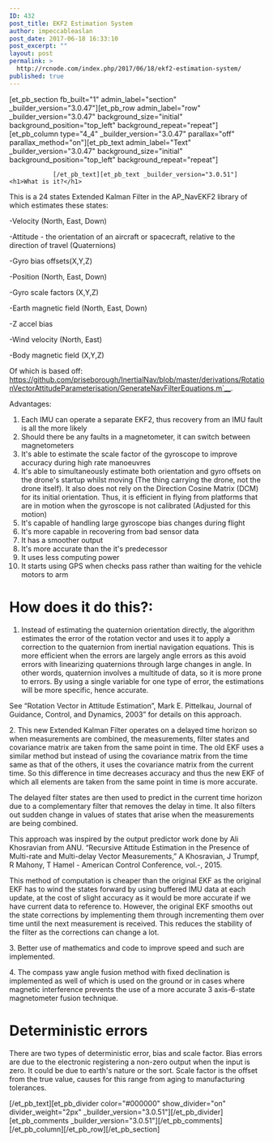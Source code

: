 ```yaml
---
ID: 432
post_title: EKF2 Estimation System
author: impeccableaslan
post_date: 2017-06-18 16:33:10
post_excerpt: ""
layout: post
permalink: >
  http://rcnode.com/index.php/2017/06/18/ekf2-estimation-system/
published: true
---
```

[et_pb_section fb_built="1" admin_label="section" _builder_version="3.0.47"][et_pb_row admin_label="row" _builder_version="3.0.47" background_size="initial" background_position="top_left" background_repeat="repeat"][et_pb_column type="4_4" _builder_version="3.0.47" parallax="off" parallax_method="on"][et_pb_text admin_label="Text" _builder_version="3.0.47" background_size="initial" background_position="top_left" background_repeat="repeat"]
					
				[/et_pb_text][et_pb_text _builder_version="3.0.51"]<h1>What is it?</h1>
<p>This is <g class="gr_ gr_80 gr-alert gr_gramm gr_inline_cards gr_run_anim Grammar multiReplace" id="80" data-gr-id="80">a 24 states</g> Extended Kalman Filter in the AP_NavEKF2 library of which estimates these states:</p>
<p>-Velocity (North, East, Down)</p>
<p>-Attitude - the orientation of an aircraft or spacecraft, relative to the direction of travel (Quaternions)</p>
<p>-Gyro bias <g class="gr_ gr_82 gr-alert gr_gramm gr_inline_cards gr_run_anim Style replaceWithoutSep" id="82" data-gr-id="82"><g class="gr_ gr_83 gr-alert gr_gramm gr_inline_cards gr_run_anim Style replaceWithoutSep" id="83" data-gr-id="83">offsets(X,Y,Z)</g></g></p>
<p>-Position (North, East, Down)</p>
<p>-Gyro scale factors <g class="gr_ gr_84 gr-alert gr_gramm gr_inline_cards gr_run_anim Style replaceWithoutSep" id="84" data-gr-id="84"><g class="gr_ gr_85 gr-alert gr_gramm gr_inline_cards gr_run_anim Style replaceWithoutSep" id="85" data-gr-id="85">(X,Y,Z)</g></g></p>
<p>-Earth magnetic field (North, East, Down)</p>
<p>-Z accel bias</p>
<p>-Wind velocity (North, East)</p>
<p>-Body magnetic field <g class="gr_ gr_86 gr-alert gr_gramm gr_inline_cards gr_run_anim Style replaceWithoutSep" id="86" data-gr-id="86"><g class="gr_ gr_87 gr-alert gr_gramm gr_inline_cards gr_run_anim Style replaceWithoutSep" id="87" data-gr-id="87">(X,Y,Z)</g></g></p>
<p></p>
<p>Of which is based off: <a href="https://github.com/priseborough/InertialNav/blob/master/derivations/RotationVectorAttitudeParameterisation/GenerateNavFilterEquations.m%60__">https://github.com/priseborough/InertialNav/blob/master/derivations/RotationVectorAttitudeParameterisation/GenerateNavFilterEquations.m`__</a>.</p>
<p></p>
<p>Advantages:</p>
<ol>
<li>Each IMU can operate a separate EKF2, thus recovery from an IMU fault is all the more likely</li>
<li>Should there be any faults in a magnetometer, it can switch between magnetometers</li>
<li>It's able to estimate the scale factor of the gyroscope to improve accuracy during high rate <g class="gr_ gr_104 gr-alert gr_spell gr_inline_cards gr_run_anim ContextualSpelling multiReplace" id="104" data-gr-id="104">manoeuvres</g></li>
<li>It's able to simultaneously estimate both orientation and gyro offsets on the drone's startup whilst moving (The thing carrying the drone, not the drone itself). It also does not rely on the Direction Cosine Matrix (DCM) for its initial orientation. Thus, it is efficient in flying from platforms that are in motion when the gyroscope is not calibrated (Adjusted for this motion)</li>
<li>It's capable of handling large gyroscope bias changes during flight</li>
<li>It's more capable in recovering from bad sensor data</li>
<li>It has a smoother output</li>
<li>It's more accurate than <g class="gr_ gr_107 gr-alert gr_gramm gr_inline_cards gr_run_anim Grammar only-del replaceWithoutSep" id="107" data-gr-id="107">the <g class="gr_ gr_108 gr-alert gr_spell gr_inline_cards gr_run_anim ContextualSpelling" id="108" data-gr-id="108">it's</g></g> predecessor</li>
<li>It uses less computing power</li>
<li>It starts using GPS when checks pass rather than waiting for the vehicle motors to arm&nbsp;</li>
</ol>
<h1></h1>
<h1>How does it do this?:</h1>
<ol>
<li>Instead of estimating the quaternion orientation directly, the algorithm estimates the error of the rotation vector and uses it to apply a correction to the quaternion from inertial navigation equations. This is more efficient when the errors are largely angle errors as this avoid errors with linearizing quaternions through large changes in angle. In other words, quaternion involves a multitude of data, so it is more prone to errors. By using a single variable for one type of error, the estimations will be more specific, hence accurate.</li>
</ol>
<p>See &ldquo;Rotation Vector in Attitude Estimation&rdquo;, Mark E. Pittelkau, Journal of Guidance, Control, and Dynamics, 2003&rdquo; for details on this approach.</p>
<p>2. This new Extended Kalman Filter operates on a delayed time horizon so when measurements are combined, the measurements, filter <g class="gr_ gr_89 gr-alert gr_gramm gr_inline_cards gr_run_anim Punctuation only-ins replaceWithoutSep" id="89" data-gr-id="89">states</g> and covariance matrix are taken from the same point in time. The old EKF uses a similar method but instead of using the covariance matrix from the time same as that of the others, it uses the covariance matrix from the current time. So this difference in time decreases accuracy and thus the new EKF of which all elements are taken from the same point in time is more accurate.</p>
<p>The delayed filter states are then used to predict in the current time horizon due to a complementary filter that removes the delay in time. It also filters out sudden change in values of states that arise when the measurements are being combined.</p>
<p>This approach was inspired by the output predictor work done by Ali Khosravian from ANU. &ldquo;Recursive Attitude Estimation in the Presence of Multi-rate and Multi-delay Vector Measurements,&rdquo; A Khosravian, J <g class="gr_ gr_71 gr-alert gr_spell gr_inline_cards gr_run_anim ContextualSpelling ins-del multiReplace" id="71" data-gr-id="71">Trumpf</g>, R Mahony, T Hamel - American Control Conference, vol.-, 2015.</p>
<p>This method of computation is cheaper than the original EKF as the original EKF has to wind the states forward by using buffered IMU data at each update, at the cost of slight accuracy as it would be more accurate if we have current data to <g class="gr_ gr_96 gr-alert gr_spell gr_inline_cards gr_run_anim ContextualSpelling" id="96" data-gr-id="96">reference</g> to. However, the original EKF smooths out the state corrections by implementing them through incrementing them over time until the next measurement is received. This reduces the stability of the filter as the corrections can change a lot.</p>
<p>3. Better use of mathematics and code to improve speed and such are implemented.</p>
<p>4. The compass yaw angle fusion method with fixed declination is implemented as well of which is used on the ground or in cases where magnetic interference prevents the use of a more accurate 3 axis-6-state magnetometer fusion technique.</p>
<h1></h1>
<h1>Deterministic errors</h1>
<p>There are two types of deterministic error, bias and scale factor. Bias errors are due to the electronic registering a non-zero output when the input is zero. It could be due to earth's nature or the sort. <g class="gr_ gr_79 gr-alert gr_gramm gr_inline_cards gr_run_anim Grammar multiReplace" id="79" data-gr-id="79">Scale</g> factor is the offset from the true value, causes for this range from aging to manufacturing tolerances.</p>[/et_pb_text][et_pb_divider color="#000000" show_divider="on" divider_weight="2px" _builder_version="3.0.51"][/et_pb_divider][et_pb_comments _builder_version="3.0.51"][/et_pb_comments][/et_pb_column][/et_pb_row][/et_pb_section]